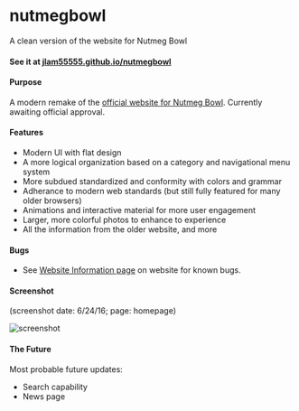 # nutmegbowl
A clean version of the website for Nutmeg Bowl

#### See it at [jlam55555.github.io/nutmegbowl](http://jlam55555.github.io/nutmegbowl/)

#### Purpose
A modern remake of the [official website for Nutmeg Bowl](http://www.nutmegbowl.com). Currently awaiting official approval.

#### Features
- Modern UI with flat design
- A more logical organization based on a category and navigational menu system
- More subdued standardized and conformity with colors and grammar 
- Adherance to modern web standards (but still fully featured for many older browsers)
- Animations and interactive material for more user engagement
- Larger, more colorful photos to enhance to experience
- All the information from the older website, and more

#### Bugs
- See [Website Information page](http://jlam55555.github.io/nutmegbowl/contact/website_information/) on website for known bugs.

#### Screenshot
(screenshot date: 6/24/16; page: homepage)

![screenshot](http://i.imgur.com/6G4x2AU.jpg)

#### The Future
Most probable future updates:
- Search capability
- News page
